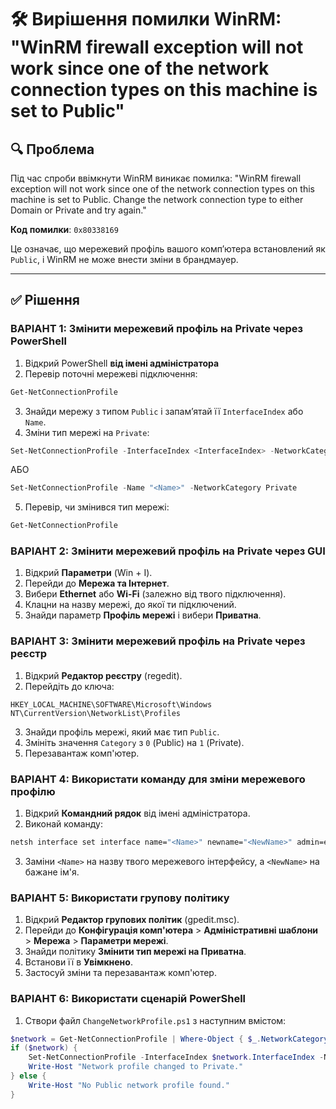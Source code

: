 # 🛠 Вирішення помилки WinRM: "WinRM firewall exception will not work since one of the network connection types on this machine is set to Public"

## 🔍 Проблема

Під час спроби ввімкнути WinRM виникає помилка:
"WinRM firewall exception will not work since one of the network connection types on this machine is set to Public.
Change the network connection type to either Domain or Private and try again."


**Код помилки**: `0x80338169`

Це означає, що мережевий профіль вашого комп’ютера встановлений як `Public`, і WinRM не може внести зміни в брандмауер.

---

## ✅ Рішення

### ВАРІАНТ 1: Змінити мережевий профіль на Private через PowerShell

1. Відкрий PowerShell **від імені адміністратора**
2. Перевір поточні мережеві підключення:

```powershell
Get-NetConnectionProfile
```
3. Знайди мережу з типом `Public` і запам’ятай її `InterfaceIndex` або `Name`.
4. Зміни тип мережі на `Private`:

```powershell
Set-NetConnectionProfile -InterfaceIndex <InterfaceIndex> -NetworkCategory Private
```
АБО

```powershell
Set-NetConnectionProfile -Name "<Name>" -NetworkCategory Private
```
5. Перевір, чи змінився тип мережі:

```powershell
Get-NetConnectionProfile
```
### ВАРІАНТ 2: Змінити мережевий профіль на Private через GUI
1. Відкрий **Параметри** (Win + I).
2. Перейди до **Мережа та Інтернет**.
3. Вибери **Ethernet** або **Wi-Fi** (залежно від твого підключення).
4. Клацни на назву мережі, до якої ти підключений.
5. Знайди параметр **Профіль мережі** і вибери **Приватна**.
### ВАРІАНТ 3: Змінити мережевий профіль на Private через реєстр
1. Відкрий **Редактор реєстру** (regedit).
2. Перейдіть до ключа:
```
HKEY_LOCAL_MACHINE\SOFTWARE\Microsoft\Windows NT\CurrentVersion\NetworkList\Profiles
```
3. Знайди профіль мережі, який має тип `Public`.
4. Змініть значення `Category` з `0` (Public) на `1` (Private).
5. Перезавантаж комп'ютер.
### ВАРІАНТ 4: Використати команду для зміни мережевого профілю
1. Відкрий **Командний рядок** від імені адміністратора.
2. Виконай команду:

```cmd
netsh interface set interface name="<Name>" newname="<NewName>" admin=enabled
```
3. Заміни `<Name>` на назву твого мережевого інтерфейсу, а `<NewName>` на бажане ім'я.
### ВАРІАНТ 5: Використати групову політику
1. Відкрий **Редактор групових політик** (gpedit.msc).
2. Перейди до **Конфігурація комп'ютера** > **Адміністративні шаблони** > **Мережа** > **Параметри мережі**.
3. Знайди політику **Змінити тип мережі на Приватна**.
4. Встанови її в **Увімкнено**.
5. Застосуй зміни та перезавантаж комп'ютер.
### ВАРІАНТ 6: Використати сценарій PowerShell
1. Створи файл `ChangeNetworkProfile.ps1` з наступним вмістом:

```powershell
$network = Get-NetConnectionProfile | Where-Object { $_.NetworkCategory -eq 'Public' }
if ($network) {
    Set-NetConnectionProfile -InterfaceIndex $network.InterfaceIndex -NetworkCategory Private
    Write-Host "Network profile changed to Private."
} else {
    Write-Host "No Public network profile found."
}
```